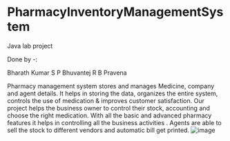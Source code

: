 # PharmacyInventoryManagementSystem
Java lab project

Done by -:

Bharath Kumar S P
Bhuvantej R
B Pravena


Pharmacy management system stores and manages Medicine, company and agent details. 
It helps in storing the data, organizes the entire system, controls the use of medication & improves customer satisfaction. 
Our project helps the business owner to control their stock, accounting and choose the right medication. With all the basic and advanced pharmacy features it helps in controlling all the business activities .
Agents are able to sell the stock to different vendors and automatic bill get printed.
![image](https://user-images.githubusercontent.com/85231677/165461986-23eeefeb-d81e-4a6c-bf78-9ae4e40f802b.png)
